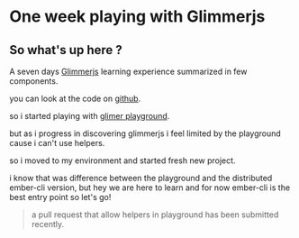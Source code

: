 # One week playing with Glimmerjs


## So what's up here ?

A seven days [Glimmerjs]() learning experience summarized in few components.

you can look at the code on [github]().

so i started playing with [glimer playground]().

but as i progress in discovering glimmerjs i feel limited by the playground cause i can't use helpers.

so i moved to my environment and started fresh new project.

i know that was difference between the playground and the distributed ember-cli version,
but hey we are here to learn and for now ember-cli is the best entry point so let's go!

> a pull request that allow helpers in playground has been submitted recently.
